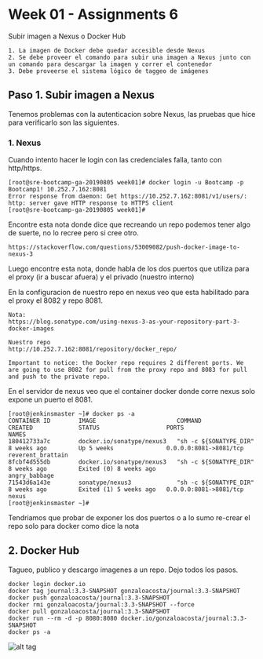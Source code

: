 # Week 01 - Assignments 6

Subir imagen a Nexus o Docker Hub

	1. La imagen de Docker debe quedar accesible desde Nexus
	2. Se debe proveer el comando para subir una imagen a Nexus junto con un comando para descargar la imagen y correr el contenedor
	3. Debe proveerse el sistema lógico de taggeo de imágenes

## Paso 1. Subir imagen a Nexus 

Tenemos problemas con la autenticacion sobre Nexus, las pruebas que hice para verificarlo son las siguientes.

### 1. Nexus

Cuando intento hacer le login con las credenciales falla, tanto con http/https.

```
[root@sre-bootcamp-ga-20190805 week01]# docker login -u Bootcamp -p Bootcamp1! 10.252.7.162:8081
Error response from daemon: Get https://10.252.7.162:8081/v1/users/: http: server gave HTTP response to HTTPS client
[root@sre-bootcamp-ga-20190805 week01]#
```

Encontre esta nota donde dice que recreando un repo podemos tener algo de suerte, no lo recree pero si cree otro.

	https://stackoverflow.com/questions/53009082/push-docker-image-to-nexus-3

Luego encontre esta nota, donde habla de los dos puertos que utiliza para el proxy (ir a buscar afuera) y el privado (nuestro interno)

En la configuracion de nuestro repo en nexus veo que esta habilitado para el proxy el 8082 y repo 8081.

	Nota: 
	https://blog.sonatype.com/using-nexus-3-as-your-repository-part-3-docker-images

	Nuestro repo
	http://10.252.7.162:8081/repository/docker_repo/

```
Important to notice: the Docker repo requires 2 different ports. We are going to use 8082 for pull from the proxy repo and 8083 for pull and push to the private repo.
```

En el servidor de nexus veo que el container docker donde corre nexus solo expone un puerto el 8081.

```
[root@jenkinsmaster ~]# docker ps -a
CONTAINER ID        IMAGE                       COMMAND                  CREATED             STATUS                   PORTS                    NAMES
180412733a7c        docker.io/sonatype/nexus3   "sh -c ${SONATYPE_DIR"   8 weeks ago         Up 5 weeks               0.0.0.0:8081->8081/tcp   reverent_brattain
8fcbf4d555db        docker.io/sonatype/nexus3   "sh -c ${SONATYPE_DIR"   8 weeks ago         Exited (0) 8 weeks ago                            angry_babbage
71543d6a143e        sonatype/nexus3             "sh -c ${SONATYPE_DIR"   8 weeks ago         Exited (1) 5 weeks ago   0.0.0.0:8081->8081/tcp   nexus
[root@jenkinsmaster ~]#
```

Tendriamos que probar de exponer los dos puertos o a lo sumo re-crear el repo solo para docker como dice la nota

## 2. Docker Hub

Tagueo, publico y descargo imagenes a un repo. Dejo todos los pasos.

```
docker login docker.io
docker tag journal:3.3-SNAPSHOT gonzaloacosta/journal:3.3-SNAPSHOT
docker push gonzaloacosta/journal:3.3-SNAPSHOT
docker rmi gonzaloacosta/journal:3.3-SNAPSHOT --force
docker pull gonzaloacosta/journal:3.3-SNAPSHOT
docker run --rm -d -p 8080:8080 docker.io/gonzaloacosta/journal:3.3-SNAPSHOT
docker ps -a
```

![alt tag](https://raw.githubusercontent.com/semperti-bootcamp/sre-bootcamp-ga-20190805/w1a6-docker-images/images/java-docker-push-rmi-pull.png "java-docker-push-rmi-pull.png")
